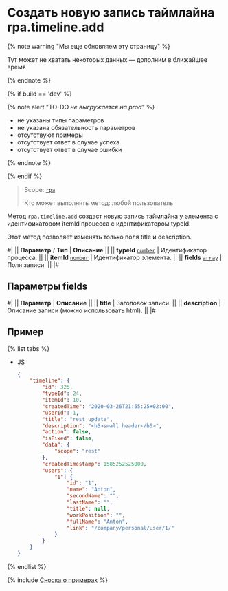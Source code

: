 # Создать новую запись таймлайна rpa.timeline.add

{% note warning "Мы еще обновляем эту страницу" %}

Тут может не хватать некоторых данных — дополним в ближайшее время

{% endnote %}

{% if build == 'dev' %}

{% note alert "TO-DO _не выгружается на prod_" %}

- не указаны типы параметров
- не указана обязательность параметров
- отсутствуют примеры
- отсутствует ответ в случае успеха
- отсутствует ответ в случае ошибки

{% endnote %}

{% endif %}

> Scope: [`rpa`](../../../scopes/permissions.md)
>
> Кто может выполнять метод: любой пользователь

Метод `rpa.timeline.add` создаст новую запись таймлайна у элемента с идентификатором itemId процесса с идентификатором typeId.

Этот метод позволяет изменять только поля title и description.

#|
|| **Параметр** / **Тип** | **Описание** ||
|| **typeId** 
[`number`](../../../data-types.md) | Идентификатор процесса. ||
|| **itemId** 
[`number`](../../../data-types.md) | Идентификатор элемента. ||
|| **fields** 
[`array`](../../../data-types.md) | Поля записи. ||
|#

## Параметры fields

#|
|| **Параметр** | **Описание** ||
|| **title** | Заголовок записи. ||
|| **description** | Описание записи (можно использовать html). ||
|#

## Пример

{% list tabs %}

- JS

    ```json
    {
        "timeline": {
            "id": 325,
            "typeId": 24,
            "itemId": 10,
            "createdTime": "2020-03-26T21:55:25+02:00",
            "userId": 1,
            "title": "rest update",
            "description": "<h5>small header</h5>",
            "action": false,
            "isFixed": false,
            "data": {
                "scope": "rest"
            },
            "createdTimestamp": 1585252525000,
            "users": {
                "1": {
                    "id": "1",
                    "name": "Anton",
                    "secondName": "",
                    "lastName": "",
                    "title": null,
                    "workPosition": "",
                    "fullName": "Anton",
                    "link": "/company/personal/user/1/"
                }
            }
        }
    }
    ```

{% endlist %}

{% include [Сноска о примерах](../../../../_includes/examples.md) %}